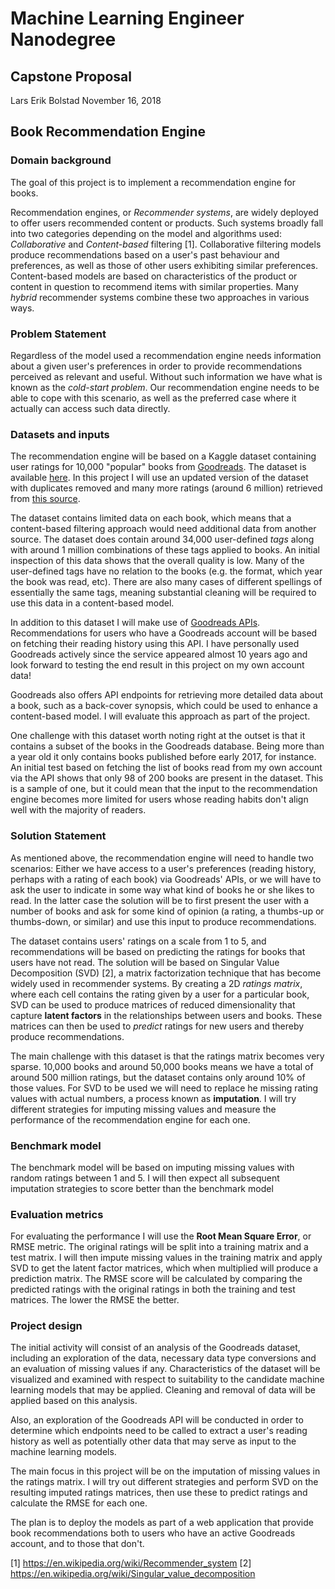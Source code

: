 # Machine Learning Engineer Nanodegree
## Capstone Proposal
Lars Erik Bolstad
November 16, 2018

## Book Recommendation Engine

### Domain background

The goal of this project is to implement a recommendation engine for books. 

Recommendation engines, or *Recommender systems*, are widely deployed to offer users recommended content or products. Such systems broadly fall into two categories depending on the model and algorithms used: *Collaborative* and *Content-based* filtering [1]. Collaborative filtering models produce recommendations based on a user's past behaviour and preferences, as well as those of other users exhibiting similar preferences. Content-based models are based on characteristics of the product or content in question to recommend items with similar properties. Many *hybrid* recommender systems combine these two approaches in various ways.



### Problem Statement

Regardless of the model used a recommendation engine needs information about a given user's preferences in order to provide recommendations perceived as relevant and useful. Without such information we have what is known as the *cold-start problem*. 
Our recommendation engine needs to be able to cope with this scenario, as well as the preferred case where it actually can access such data directly. 

### Datasets and inputs

The recommendation engine will be based on a Kaggle dataset containing user ratings for 10,000 "popular" books from [Goodreads](https://www.goodreads.com). The dataset is available [here](https://www.kaggle.com/zygmunt/goodbooks-10k/home). In this project I will use an updated version of the dataset with duplicates removed and many more ratings (around 6 million) retrieved from [this source](https://github.com/zygmuntz/goodbooks-10k).

The dataset contains limited data on each book, which means that a content-based filtering approach would need additional data from another source. The dataset does contain around 34,000 user-defined *tags* along with around 1 million combinations of these tags applied to books. An initial inspection of this data shows that the overall quality is low. Many of the user-defined tags have no relation to the books (e.g. the format, which year the book was read, etc). There are also many cases of different spellings of essentially the same tags, meaning substantial cleaning will be required to use this data in a content-based model.

In addition to this dataset I will make use of [Goodreads APIs](https://www.goodreads.com/api). Recommendations for users who have a Goodreads account will be based on fetching their reading history using this API. I have personally used Goodreads actively since the service appeared almost 10 years ago and look forward to testing the end result in this project on my own account data!

Goodreads also offers API endpoints for retrieving more detailed data about a book, such as a back-cover synopsis, which could be used to enhance a content-based model. I will evaluate this approach as part of the project.

One challenge with this dataset worth noting right at the outset is that it contains a subset of the books in the Goodreads database. Being more than a year old it only contains books published before early 2017, for instance. An initial test based on fetching the list of books read from my own account via the API shows that only 98 of 200 books are present in the dataset. This is a sample of one, but it could mean that the input to the recommendation engine becomes more limited for users whose reading habits don't align well with the majority of readers.

### Solution Statement

As mentioned above, the recommendation engine will need to handle two scenarios: Either we have access to a user's preferences (reading history, perhaps with a rating of each book) via Goodreads' APIs, or we will have to ask the user to indicate in some way what kind of books he or she likes to read. In the latter case the solution will be to first present the user with a number of books and ask for some kind of opinion (a rating, a thumbs-up or thumbs-down, or similar) and use this input to produce recommendations.

The dataset contains users' ratings on a scale from 1 to 5, and recommendations will be based on predicting the ratings for books that users have not read. The solution will be based on Singular Value Decomposition (SVD) [2], a matrix factorization technique that has become widely used in recommender systems. By creating a 2D *ratings matrix*, where each cell contains the rating given by a user for a particular book, SVD can be used to produce matrices of reduced dimensionality that capture **latent factors** in the relationships between users and books. These matrices can then be used to *predict* ratings for new users and thereby produce recommendations.

The main challenge with this dataset is that the ratings matrix becomes very sparse. 10,000 books and around 50,000 books means we have a total of around 500 million ratings, but the dataset contains only around 10% of those values. For SVD to be used we will need to replace he missing rating values with actual numbers, a process known as **imputation**. I will try different strategies for imputing missing values and measure the performance of the recommendation engine for each one.

### Benchmark model

The benchmark model will be based on imputing missing values with random ratings between 1 and 5. I will then expect all subsequent imputation strategies to score better than the benchmark model

### Evaluation metrics

For evaluating the performance I will use the **Root Mean Square Error**, or RMSE metric. The original ratings will be split into a training matrix and a test matrix. I will then impute missing values in the training matrix and apply SVD to get the latent factor matrices, which when multiplied will produce a prediction matrix. The RMSE score will be calculated by comparing the predicted ratings with the original ratings in both the training and test matrices. The lower the RMSE the better.


### Project design

The initial activity will consist of an analysis of the Goodreads dataset, including an exploration of the data, necessary data type conversions and an evaluation of missing values if any. Characteristics of the dataset will be visualized and examined with respect to suitability to the candidate machine learning models that may be applied. Cleaning and removal of data will be applied based on this analysis.

Also, an exploration of the Goodreads API will be conducted in order to determine which endpoints need to be called to extract a user's reading history as well as potentially other data that may serve as input to the machine learning models.

The main focus in this project will be on the imputation of missing values in the ratings matrix. I will try out different strategies and perform SVD on the resulting imputed ratings matrices, then use these to predict ratings and calculate the RMSE for each one.

The plan is to deploy the models as part of a web application that provide book recommendations both to users who have an active Goodreads account, and to those that don't.


[1] https://en.wikipedia.org/wiki/Recommender_system
[2] https://en.wikipedia.org/wiki/Singular_value_decomposition


